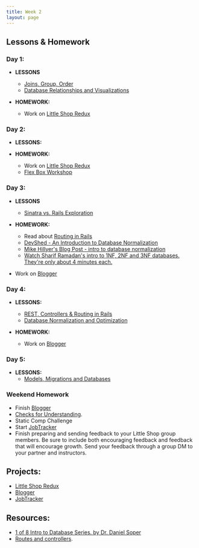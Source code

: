 ```yaml
---
title: Week 2
layout: page
---
```


## Lessons & Homework

### Day 1:

* **LESSONS**

  - [Joins, Group, Order](../lessons/joins_group_order)
  - [Database Relationships and Visualizations](../lessons/database_relationships_and_visualizations)

* **HOMEWORK:**
  - Work on [Little Shop Redux](https://github.com/turingschool-projects/little-shop-redux)

### Day 2:

* **LESSONS:**


* **HOMEWORK:**
  - Work on [Little Shop Redux](https://github.com/turingschool-projects/little-shop-redux)
  - [Flex Box Workshop](../lessons/flexbox_workshop)

### Day 3:

* **LESSONS**
  - [Sinatra vs. Rails Exploration](../misc/sinatra_vs_rails_exploration)

* **HOMEWORK:**
  - Read about [Routing in Rails](https://www.theodinproject.com/courses/ruby-on-rails/lessons/routing)
  - [DevShed - An Introduction to Database Normalization](http://www.devshed.com/c/a/mysql/an-introduction-to-database-normalization/)
  - [Mike Hillyer's Blog Post - intro to database normalization](http://mikehillyer.com/articles/an-introduction-to-database-normalization/)
  - [Watch Sharif Ramadan's intro to 1NF, 2NF and 3NF databases. They're only about 4 minutes each.](https://www.youtube.com/watch?v=K7vzLrGCV50&list=PLQ9AAKW8HuJ5m0rmHKL88ZyjOIKejvrj0)
 - Work on [Blogger](../misc/blogger)

### Day 4:

* **LESSONS:**
  - [REST, Controllers & Routing in Rails](../lessons/rest_routing_and_controllers_in_rails)
  - [Database Normalization and Optimization](../lessons/database_normalization_and_optimization)

* **HOMEWORK:**
  - Work on [Blogger](../misc/blogger)

### Day 5:

* **LESSONS:**
  - [Models, Migrations and Databases](../lessons/models_migrations_databases)

### Weekend Homework
  - Finish [Blogger](../misc/blogger)
  - [Checks for Understanding](https://github.com/turingschool/checks-for-understanding/blob/master/module-2/backend/week_two.md).
  - Static Comp Challenge
  - Start [JobTracker](https://github.com/turingschool-projects/job-tracker)
  - Finish preparing and sending feedback to your Little Shop group members. Be sure to include both encouraging feedback and feedback that will encourage growth. Send your feedback through a group DM to your partner and instructors.

## Projects:

* [Little Shop Redux](https://github.com/turingschool-projects/little-shop-redux)
* [Blogger](../misc/blogger)
* [JobTracker](https://github.com/turingschool-projects/job-tracker)

## Resources:

  - [1 of 8 Intro to Database Series. by Dr. Daniel Soper](https://www.youtube.com/watch?v=4Z9KEBexzcM)
  - [Routes and controllers](https://github.com/turingschool/challenges/blob/master/routes_controllers_rails.markdown).
